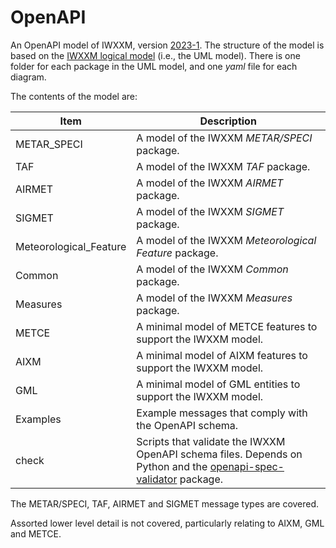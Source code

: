 # OpenAPI
An OpenAPI model of IWXXM, version [2023-1](https://schemas.wmo.int/iwxxm/2023-1/). The structure of the model is based on the [IWXXM logical model](https://schemas.wmo.int/iwxxm/2023-1/html/) (i.e., the UML model). There is one folder for each package in the UML model, and one _yaml_ file for each diagram.

The contents of the model are:

| Item | Description
|-|-|
| METAR_SPECI | A model of the IWXXM _METAR/SPECI_ package. |
| TAF | A model of the IWXXM _TAF_ package. |
| AIRMET | A model of the IWXXM _AIRMET_ package. |
| SIGMET | A model of the IWXXM _SIGMET_ package. |
| Meteorological_Feature | A model of the IWXXM _Meteorological Feature_ package. |
| Common | A model of the IWXXM _Common_ package. |
| Measures | A model of the IWXXM _Measures_ package. |
| METCE | A minimal model of METCE features to support the IWXXM model. |
| AIXM | A minimal model of AIXM features to support the IWXXM model. |
| GML | A minimal model of GML entities to support the IWXXM model. |
| Examples | Example messages that comply with the OpenAPI schema. |
| check | Scripts that validate the IWXXM OpenAPI schema files. Depends on Python and the [openapi-spec-validator](https://pypi.org/project/openapi-spec-validator/) package. |

The METAR/SPECI, TAF, AIRMET and SIGMET message types are covered.

Assorted lower level detail is not covered, particularly relating to AIXM, GML and METCE.